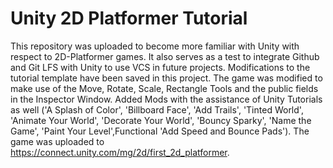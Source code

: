 # Unity 2D Platformer Tutorial

This repository was uploaded to become more familiar with Unity with respect to 2D-Platformer games. 
It also serves as a test to integrate Github and Git LFS with Unity to use VCS in future projects.
Modifications to the tutorial template have been saved in this project. The game was modified to make use of 
the Move, Rotate, Scale, Rectangle Tools and the public fields in the Inspector Window. 
Added Mods with the assistance of Unity Tutorials as well ('A Splash of Color', 'Billboard Face', 'Add Trails', 'Tinted World', 'Animate Your World',
'Decorate Your World', 'Bouncy Sparky', 'Name the Game', 'Paint Your Level',Functional 'Add Speed and Bounce Pads'). The game was uploaded to https://connect.unity.com/mg/2d/first_2d_platformer. 
